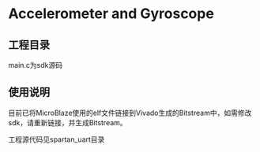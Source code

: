 # Accelerometer and Gyroscope

## 工程目录

main.c为sdk源码

## 使用说明

目前已将MicroBlaze使用的elf文件链接到Vivado生成的Bitstream中，如需修改sdk，请重新链接，并生成Bitstream。  

工程源代码见spartan_uart目录


